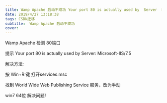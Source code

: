 ```yaml
---
title: Wamp Apache 启动不成功 Your port 80 is actually used by  Server  Microsoft-IIS 7.5
date: 2019/4/27 13:18:38
tags: CSDN迁移
subtitle:  Wamp Apache 启动不成功
cover: 
---
```



   Wamp Apache 检测 80端口 

 提示 Your port 80 is actually used by Server: Microsoft-IIS/7.5

 解决方法:

 按 Win+R 键 打开services.msc

 

 找到 World Wide Web Publishing Service 服务，改为手动

 

 win7 64位 解决问题!

   
 